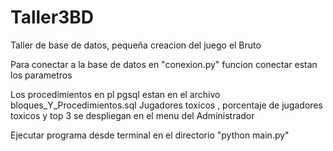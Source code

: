 # Taller3BD
Taller de base de datos, pequeña creacion del juego el Bruto

Para conectar a la base de datos en "conexion.py" funcion conectar estan los parametros

Los procedimientos en pl pgsql estan en el archivo bloques_Y_Procedimientos.sql
Jugadores toxicos , porcentaje de jugadores toxicos y top 3 se despliegan en el menu del Administrador

Ejecutar programa desde terminal en el directorio "python main.py"

